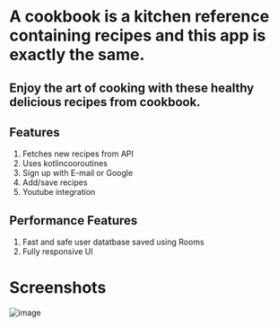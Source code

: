 # A cookbook is a kitchen reference containing recipes and this app is exactly the same. 
## Enjoy the art of cooking with these healthy delicious recipes from cookbook.

## Features
1. Fetches new recipes from API
2. Uses kotlincooroutines
3. Sign up with E-mail or Google
4. Add/save recipes
5. Youtube integration

## Performance Features
1. Fast and safe user datatbase saved using Rooms
2. Fully responsive UI

# Screenshots
![image](screenshots/mockup.png)
